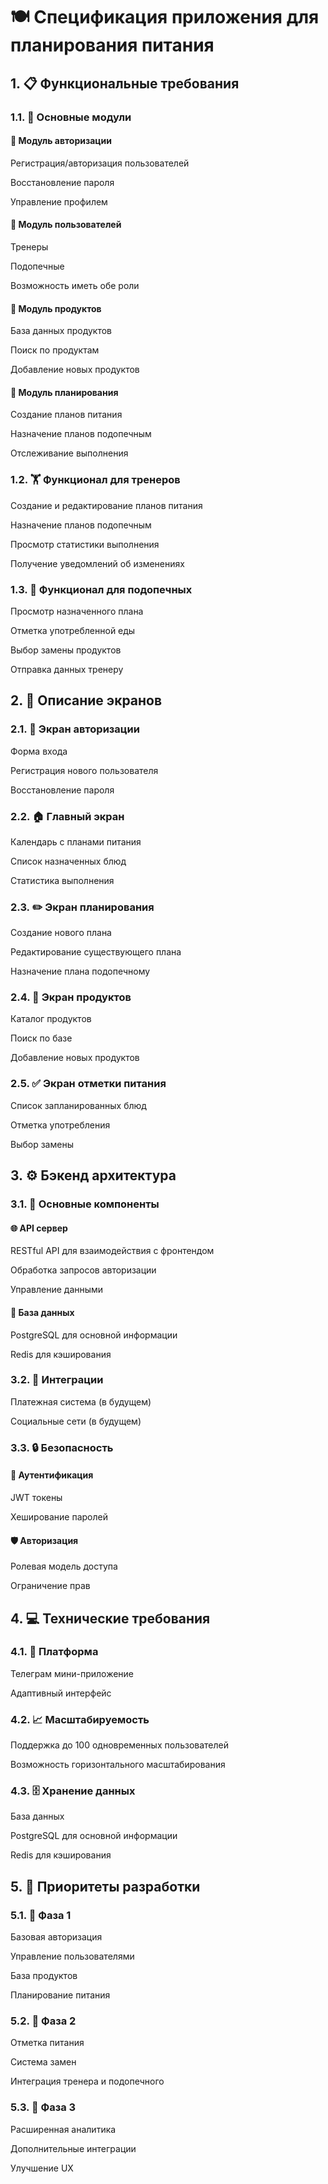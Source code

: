 # 🍽️ Спецификация приложения для планирования питания

## 1. 📋 Функциональные требования

### 1.1. 🧩 Основные модули

#### 🔐 Модуль авторизации

Регистрация/авторизация пользователей

Восстановление пароля

Управление профилем

#### 👥 Модуль пользователей

Тренеры

Подопечные

Возможность иметь обе роли

#### 🥗 Модуль продуктов

База данных продуктов

Поиск по продуктам

Добавление новых продуктов

#### 📅 Модуль планирования

Создание планов питания

Назначение планов подопечным

Отслеживание выполнения

### 1.2. 🏋️ Функционал для тренеров

Создание и редактирование планов питания

Назначение планов подопечным

Просмотр статистики выполнения

Получение уведомлений об изменениях

### 1.3. 👤 Функционал для подопечных

Просмотр назначенного плана

Отметка употребленной еды

Выбор замены продуктов

Отправка данных тренеру

## 2. 📱 Описание экранов

### 2.1. 🔑 Экран авторизации

Форма входа

Регистрация нового пользователя

Восстановление пароля

### 2.2. 🏠 Главный экран

Календарь с планами питания

Список назначенных блюд

Статистика выполнения

### 2.3. ✏️ Экран планирования

Создание нового плана

Редактирование существующего плана

Назначение плана подопечному

### 2.4. 🛒 Экран продуктов

Каталог продуктов

Поиск по базе

Добавление новых продуктов

### 2.5. ✅ Экран отметки питания

Список запланированных блюд

Отметка употребления

Выбор замены

## 3. ⚙️ Бэкенд архитектура

### 3.1. 🔧 Основные компоненты

#### 🌐 API сервер

RESTful API для взаимодействия с фронтендом

Обработка запросов авторизации

Управление данными

#### 💾 База данных

PostgreSQL для основной информации

Redis для кэширования

### 3.2. 🔗 Интеграции

Платежная система (в будущем)

Социальные сети (в будущем)

### 3.3. 🔒 Безопасность

#### 🔐 Аутентификация

JWT токены

Хеширование паролей

#### 🛡️ Авторизация

Ролевая модель доступа

Ограничение прав

## 4. 💻 Технические требования

### 4.1. 📱 Платформа

Телеграм мини-приложение

Адаптивный интерфейс

### 4.2. 📈 Масштабируемость

Поддержка до 100 одновременных пользователей

Возможность горизонтального масштабирования

### 4.3. 🗄️ Хранение данных

База данных

PostgreSQL для основной информации

Redis для кэширования

## 5. 🚀 Приоритеты разработки

### 5.1. 🎯 Фаза 1

Базовая авторизация

Управление пользователями

База продуктов

Планирование питания

### 5.2. 🔄 Фаза 2

Отметка питания

Система замен

Интеграция тренера и подопечного

### 5.3. 🌟 Фаза 3

Расширенная аналитика

Дополнительные интеграции

Улучшение UX
